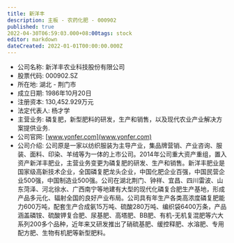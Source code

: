 ```yaml
---
title: 新洋丰
description: 主板 - 农药化肥 - 000902
published: true
2022-04-30T06:59:03.000+08:00tags: stock
editor: markdown
dateCreated: 2022-01-01T00:00:00.000Z
---
```


- 公司名称: 新洋丰农业科技股份有限公司
- 股票代码: 000902.SZ
- 所在地: 湖北 - 荆门市
- 成立日期: 1986年10月20日
- 注册资本: 130,452.929万元
- 法定代表人: 杨才学
- 主营业务: 磷复肥，新型肥料的研发，生产和销售，以及现代农业产业解决方案提供业务.
- 公司官网: [www.yonfer.com](www.yonfer.com)
- 公司介绍: 公司原是一家以纺织服装为主导产业，集品牌营销、产业咨询、服装、面料、印染、羊绒等为一体的上市公司。2014年公司重大资产重组，置入资产新洋丰肥业，主营业务变更为磷复肥的研发、生产和销售。新洋丰肥业是国家级高新技术企业，全国磷复肥龙头企业，中国化肥企业百强，中国民营企业500强，中国制造业500强。公司在湖北荆门、钟祥、宜昌、四川雷波、山东菏泽、河北徐水、广西南宁等地建有大型的现代化磷复合肥生产基地，形成产品多元化、辐射全国的良好产业布局。公司具有年生产各类高浓度磷复肥能力600万吨，配套生产合成氨15万吨、硫酸280万吨、编织袋6400万条，产品涵盖磷铵、硫酸钾复合肥、尿基肥、高塔肥、BB肥、有机-无机复混肥等六大系列200多个品种，近年来又研发推出了硝硫基肥、缓控释肥、水溶肥、专用配方肥、生物有机肥等新型肥料。


